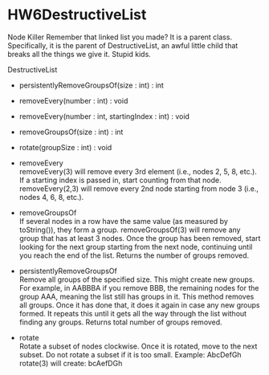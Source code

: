 HW6DestructiveList
==================
Node Killer 
Remember that linked list you made? It is a parent class. Specifically, it is the parent of DestructiveList, an awful little child that breaks all the things we give it. Stupid kids.

DestructiveList<T>

+ persistentlyRemoveGroupsOf(size : int) : int
+ removeEvery(number : int) : void
+ removeEvery(number : int, startingIndex : int) : void
+ removeGroupsOf(size : int) : int
+ rotate(groupSize : int) : void

+ removeEvery	
  removeEvery(3) will remove every 3rd element (i.e., nodes 2, 5, 8, etc.). If a starting index is passed in, start counting from that node. removeEvery(2,3) will remove every 2nd node starting from node 3  (i.e., nodes 4, 6, 8, etc.).
+ removeGroupsOf	
  If several nodes in a row have the same value (as measured by toString()), they form a group. removeGroupsOf(3) will remove any group that has at least 3 nodes. Once the group has been removed, start looking for the next group starting from the next node, continuing until you reach the end of the list. Returns the number of groups removed.
+ persistentlyRemoveGroupsOf	
  Remove all groups of the specified size. This might create new groups. For example, in
    AABBBA
  if you remove BBB, the remaining nodes for the group AAA, meaning the list still has groups in it. This method removes all groups. Once it has done that, it does it again in case any new groups formed. It repeats this until it gets all the way through the list without finding any groups.  Returns total number of groups removed.
+ rotate	
  Rotate a subset of nodes clockwise. Once it is rotated, move to the next subset. Do not rotate a subset if it is too small. Example:
    AbcDefGh
  rotate(3) will create:
    bcAefDGh

